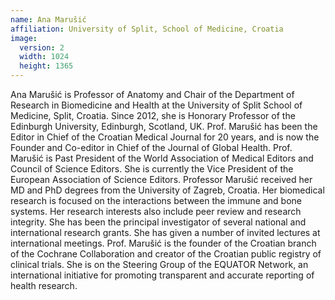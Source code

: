```yaml
---
name: Ana Marušić
affiliation: University of Split, School of Medicine, Croatia
image:
  version: 2
  width: 1024
  height: 1365
---
```


Ana Marušić is Professor of Anatomy and Chair of the Department of Research in Biomedicine and Health at the University of Split School of Medicine, Split, Croatia. Since 2012, she is Honorary Professor of the Edinburgh University, Edinburgh, Scotland, UK. Prof. Marušić has been the Editor in Chief of the Croatian Medical Journal for 20 years, and is now the Founder and Co-editor in Chief of the Journal of Global Health. Prof. Marušić is Past President of the World Association of Medical Editors and Council of Science Editors. She is currently the Vice President of the European Association of Science Editors. Professor Marušić received her MD and PhD degrees from the University of Zagreb, Croatia. Her biomedical research is focused on the interactions between the immune and bone systems. Her research interests also include peer review and research integrity. She has been the principal investigator of several national and international research grants. She has given a number of invited lectures at international meetings. Prof. Marušić is the founder of the Croatian branch of the Cochrane Collaboration and creator of the Croatian public registry of clinical trials. She is on the Steering Group of the EQUATOR Network, an international initiative for promoting transparent and accurate reporting of health research.
